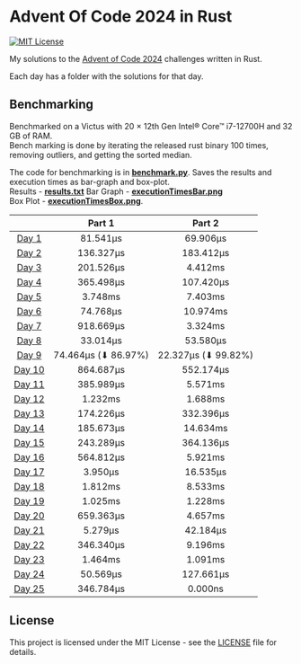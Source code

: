 # Advent Of Code 2024 in Rust

[![MIT License](https://img.shields.io/badge/License-MIT-green.svg)](https://choosealicense.com/licenses/mit/)

My solutions to the [Advent of Code 2024](https://adventofcode.com/2024) challenges written in Rust.

Each day has a folder with the solutions for that day.

## Benchmarking

Benchmarked on a Victus with 20 × 12th Gen Intel® Core™ i7-12700H and 32 GB of RAM.  
Bench marking is done by iterating the released rust binary 100 times, removing outliers, and getting the sorted
median.

The code for benchmarking is in [**benchmark.py**](./benchmark.py). Saves the results and execution times as bar-graph
and box-plot.  
Results - [**results.txt**](./results.txt)
Bar Graph - [**executionTimesBar.png**](./executionTimesBar.png)  
Box Plot - [**executionTimesBox.png**](./executionTimesBox.png).

|                               |       Part 1        |       Part 2        |
|:-----------------------------:|:-------------------:|:-------------------:|
|  [Day 1](./day1/src/main.rs)  |      81.541µs       |      69.906µs       |
|  [Day 2](./day2/src/main.rs)  |      136.327µs      |      183.412µs      |
|  [Day 3](./day3/src/main.rs)  |      201.526µs      |       4.412ms       |
|  [Day 4](./day4/src/main.rs)  |      365.498µs      |      107.420µs      |
|  [Day 5](./day5/src/main.rs)  |       3.748ms       |       7.403ms       |
|  [Day 6](./day6/src/main.rs)  |      74.768µs       |      10.974ms       |
|  [Day 7](./day7/src/main.rs)  |      918.669µs      |       3.324ms       |
|  [Day 8](./day8/src/main.rs)  |      33.014µs       |      53.580µs       |
|  [Day 9](./day9/src/lib.rs)   | 74.464µs (⬇ 86.97%) | 22.327µs (⬇ 99.82%) |
| [Day 10](./day10/src/main.rs) |      864.687µs      |      552.174µs      |
| [Day 11](./day11/src/main.rs) |      385.989µs      |       5.571ms       |
| [Day 12](./day12/src/main.rs) |       1.232ms       |       1.688ms       |
| [Day 13](./day13/src/main.rs) |      174.226µs      |      332.396µs      |
| [Day 14](./day14/src/main.rs) |      185.673µs      |      14.634ms       |
| [Day 15](./day15/src/main.rs) |      243.289µs      |      364.136µs      |
| [Day 16](./day16/src/main.rs) |      564.812µs      |       5.921ms       |
| [Day 17](./day17/src/main.rs) |       3.950µs       |      16.535µs       |
| [Day 18](./day18/src/main.rs) |       1.812ms       |       8.533ms       |
| [Day 19](./day19/src/main.rs) |       1.025ms       |       1.228ms       |
| [Day 20](./day20/src/main.rs) |      659.363µs      |       4.657ms       |
| [Day 21](./day21/src/main.rs) |       5.279µs       |      42.184µs       |
| [Day 22](./day22/src/main.rs) |      346.340µs      |       9.196ms       |
| [Day 23](./day23/src/main.rs) |       1.464ms       |       1.091ms       |
| [Day 24](./day24/src/main.rs) |      50.569µs       |      127.661µs      |
| [Day 25](./day25/src/main.rs) |      346.784µs      |       0.000ns       |

## License

This project is licensed under the MIT License - see the [LICENSE](./LICENSE) file for details.